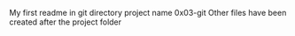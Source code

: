 My first readme in git directory
project name 0x03-git
Other files have been created after the project folder
